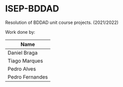 # ISEP-BDDAD
Resolution of BDDAD unit course projects. (2021/2022)


Work done by:

| Name  |
|-----------|
| Daniel Braga   |
| Tiago Marques   |
| Pedro Alves   |
| Pedro Fernandes   |
